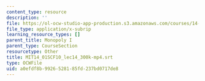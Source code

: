 ```yaml
---
content_type: resource
description: ''
file: https://ol-ocw-studio-app-production.s3.amazonaws.com/courses/14-01sc-principles-of-microeconomics-fall-2011/a0efdf8b9926528185fd237bd0717de8_MIT14_01SCF10_lec14_300k-mp4.vtt
file_type: application/x-subrip
learning_resource_types: []
parent_title: Monopoly I
parent_type: CourseSection
resourcetype: Other
title: MIT14_01SCF10_lec14_300k-mp4.srt
type: OCWFile
uid: a0efdf8b-9926-5281-85fd-237bd0717de8
---
```

